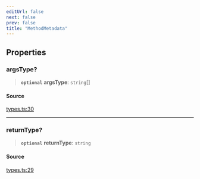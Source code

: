 ```yaml
---
editUrl: false
next: false
prev: false
title: "MethodMetadata"
---
```


## Properties

### argsType?

> **`optional`** **argsType**: `string`[]

#### Source

[types.ts:30](https://github.com/chord-ts/rpc/blob/d3d88c3/src/types.ts#L30)

***

### returnType?

> **`optional`** **returnType**: `string`

#### Source

[types.ts:29](https://github.com/chord-ts/rpc/blob/d3d88c3/src/types.ts#L29)
